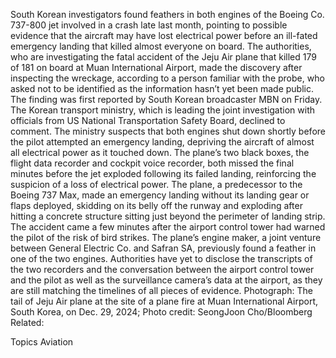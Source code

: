 South Korean investigators found feathers in both engines of the Boeing Co. 737-800 jet involved in a crash late last month, pointing to possible evidence that the aircraft may have lost electrical power before an ill-fated emergency landing that killed almost everyone on board.
The authorities, who are investigating the fatal accident of the Jeju Air plane that killed 179 of 181 on board at Muan International Airport, made the discovery after inspecting the wreckage, according to a person familiar with the probe, who asked not to be identified as the information hasn’t yet been made public.
The finding was first reported by South Korean broadcaster MBN on Friday. The Korean transport ministry, which is leading the joint investigation with officials from US National Transportation Safety Board, declined to comment.
The ministry suspects that both engines shut down shortly before the pilot attempted an emergency landing, depriving the aircraft of almost all electrical power as it touched down. The plane’s two black boxes, the flight data recorder and cockpit voice recorder, both missed the final minutes before the jet exploded following its failed landing, reinforcing the suspicion of a loss of electrical power.
The plane, a predecessor to the Boeing 737 Max, made an emergency landing without its landing gear or flaps deployed, skidding on its belly off the runway and exploding after hitting a concrete structure sitting just beyond the perimeter of landing strip. The accident came a few minutes after the airport control tower had warned the pilot of the risk of bird strikes.
The plane’s engine maker, a joint venture between General Electric Co. and Safran SA, previously found a feather in one of the two engines. Authorities have yet to disclose the transcripts of the two recorders and the conversation between the airport control tower and the pilot as well as the surveillance camera’s data at the airport, as they are still matching the timelines of all pieces of evidence.
Photograph: The tail of Jeju Air plane at the site of a plane fire at Muan International Airport, South Korea, on Dec. 29, 2024; Photo credit: SeongJoon Cho/Bloomberg
Related:

Topics
Aviation
